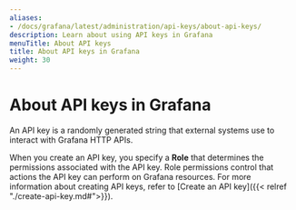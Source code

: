 ```yaml
---
aliases:
- /docs/grafana/latest/administration/api-keys/about-api-keys/
description: Learn about using API keys in Grafana
menuTitle: About API keys
title: About API keys in Grafana
weight: 30
---
```


# About API keys in Grafana

An API key is a randomly generated string that external systems use to interact with Grafana HTTP APIs.

When you create an API key, you specify a **Role** that determines the permissions associated with the API key. Role permissions control that actions the API key can perform on Grafana resources. For more information about creating API keys, refer to [Create an API key]({{< relref "./create-api-key.md#">}}).
